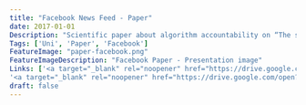 ```yaml
---
title: "Facebook News Feed - Paper"
date: 2017-01-01
Description: "Scientific paper about algorithm accountability on “The story selection of the Facebook News Feed”. Based on the concepts behind the News Feed and analysing it’s mixture of different factors influencing the results. Further looking at risks behind an algorithmic filtering and sorting of news especially without every user knowing of it. Also showing some current examples based on political problems with the News Feed. (German only)"
Tags: ['Uni', 'Paper', 'Facebook']
FeatureImage: "paper-facebook.png"
FeatureImageDescription: "Facebook Paper - Presentation image"
Links: ['<a target="_blank" rel="noopener" href="https://drive.google.com/open?id=0B-d0qJ4ZlMD9QjM0OHh0MXJMUFk">Paper</a>',
'<a target="_blank" rel="noopener" href="https://drive.google.com/open?id=0B-d0qJ4ZlMD9TVkzNHdNS1FBMmM">Presentation</a>']
draft: false
---
```

